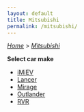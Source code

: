 ```yaml
---
layout: default
title: Mitsubishi
permalink: /mitsubishi/
---
```

[*Home*](/) > [*Mitsubishi*](/mitsubishi/)

**Select car make**

- [iMiEV](/mitsubishi/imiev/)
- [Lancer](/mitsubishi/lancer/)
- [Mirage](/mitsubishi/mirage/)
- [Outlander](/mitsubishi/outlander/)
- [RVR](/mitsubishi/rvr/)